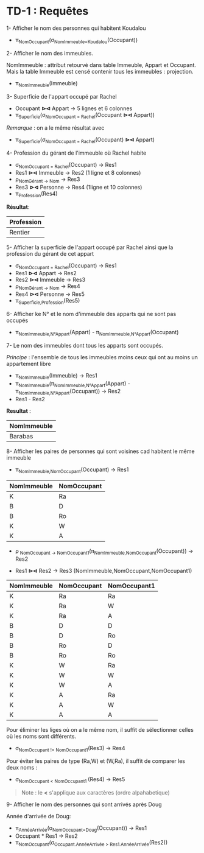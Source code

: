 # TD-1 : Requêtes 
1- Afficher le nom des personnes qui habitent Koudalou

+ &pi;<sub>NomOccupant</sub>(&sigma;<sub>NomImmeuble=Koudalou</sub>(Occupant))

2- Afficher le nom des immeubles.

NomImmeuble : attribut retourvé dans table Immeuble, Appart et Occupant. Mais la table Immeuble est censé contenir tous les immeubles : projection.

+ &pi;<sub>NomImmeuble</sub>(Immeuble)

3- Superficie de l'appart occupé par Rachel

+ Occupant **&#8883;&#8882;** Appart &rarr; 5 lignes et 6 colonnes
+ &pi;<sub>Superficie</sub>(&sigma;<sub>NomOccupant = Rachel</sub>(Occupant **&#8883;&#8882;** Appart))

*Remarque* : on a le même résultat avec 
+ &pi;<sub>Superficie</sub>(&sigma;<sub>NomOccupant = Rachel</sub>(Occupant) **&#8883;&#8882;** Appart) 

4- Profession du gérant de l'immeuble où Rachel habite

+ &sigma;<sub>NomOccupant = Rachel</sub>(Occupant) &rarr; Res1
+ Res1 **&#8883;&#8882;** Immeuble &rarr; Res2 (1 ligne et 8 colonnes)
+ &rho;<sub>NomGérant &rarr; Nom</sub> &rarr; Res3 
+ Res3 **&#8883;&#8882;** Personne &rarr; Res4 (1ligne et 10 colonnes)
+ &pi;<sub>Profession</sub>(Res4) 

**Résultat**:

|Profession|
|---------|
|Rentier|

5- Afficher la superficie de l'appart occupé par Rachel ainsi que la profession du gérant de cet appart

+ &sigma;<sub>NomOccupant = Rachel</sub>(Occupant) &rarr; Res1
+ Res1 **&#8883;&#8882;** Appart &rarr; Res2
+ Res2 **&#8883;&#8882;** Immeuble &rarr; Res3
+ &rho;<sub>NomGérant &rarr; Nom</sub> &rarr; Res4 
+ Res4 **&#8883;&#8882;** Personne &rarr; Res5
+ &pi;<sub>Superficie,Profession</sub>(Res5) 

6- Afficher ke N° et le nom d'immeuble des apparts qui ne sont pas occupés

+ &pi;<sub>NomImmeuble,N°Appart</sub>(Appart) - &pi;<sub>NomImmeuble,N°Appart</sub>(Occupant)

7- Le nom des immeubles dont tous les apparts sont occupés.

*Principe* : l'ensemble de tous les immeubles moins ceux qui ont au moins un appartement libre

+ &pi;<sub>NomImmeuble</sub>(Immeuble) &rarr; Res1
+ &pi;<sub>NomImmeuble</sub>(&pi;<sub>NomImmeuble,N°Appart</sub>(Appart) - &pi;<sub>NomImmeuble,N°Appart</sub>(Occupant)) &rarr; Res2
+ Res1 - Res2 

**Resultat** : 

|NomImmeuble|
|---------|
|Barabas|
 
 8- Afficher les paires de personnes qui sont voisines cad habitent le même immeuble

+ &pi;<sub>NomImmeuble,NomOccupant</sub>(Occupant) &rarr; Res1

|NomImmeuble|NomOccupant|
|-----------|-----------|
|K          | Ra        |
|B          | D         |
|B          | Ro        |
|K          | W         |
|K          | A         |

+ &rho;<sub> NomOccupant &rarr; NomOccupant1</sub>(&pi;<sub>NomImmeuble,NomOccupant</sub>(Occupant)) &rarr; Res2

+ Res1 **&#8883;&#8882;** Res2 &rarr; Res3 (NomImmeuble,NomOccupant,NomOccupant1)

|NomImmeuble|NomOccupant|NomOccupant1|
|-----------|-----------|------------|
|K          | Ra        |Ra          |
|K          |Ra         |W           |
|K          |Ra         |A           |
|B          |D          |D           |
|B          | D         |Ro          |
|B          |Ro         |D           |
|B          | Ro        |Ro          |
|K          |W          |Ra          |
|K          |W          |W           |
|K          | W         |A           |
|K          |A          |Ra          |
|K          |A          |W           |
|K          |A          |A           |

Pour éliminer les liges où on a le même nom, il suffit de sélectionner celles où les noms sont différents.

+ &sigma;<sub>NomOccupant != NomOccupant1</sub>(Res3) &rarr; Res4

Pour éviter les paires de type (Ra,W) et (W,Ra), il suffit de comparer les deux noms : 

+ &sigma;<sub>NomOccupant < NomOccupant1 </sub>(Res4) &rarr; Res5

> Note : le **<** s'applique aux caractères (ordre alpahabetique) 

9- Afficher le nom des personnes qui sont arrivés après Doug

Année d'arrivée de Doug:

+ &pi;<sub>AnnéeArrivée</sub>(&sigma;<sub>NomOccupant=Doug</sub>(Occupant)) &rarr; Res1
+ Occupant * Res1 &rarr; Res2
+ &pi;<sub>NomOccupant</sub>(&sigma;<sub>Occupant.AnnéeArrivée > Res1.AnnéeArrivée</sub>(Res2))